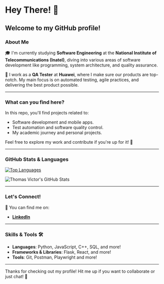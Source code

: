 # Hey There! 👋

## Welcome to my GitHub profile!

### About Me

🎓 I'm currently studying **Software Engineering** at the **National Institute of Telecommunications (Inatel)**, diving into various areas of software development like programming, system architecture, and quality assurance.

💼 I work as a **QA Tester** at **Huawei**, where I make sure our products are top-notch. My main focus is on automated testing, agile practices, and delivering the best product possible.

---

### What can you find here?

In this repo, you'll find projects related to:

- Software development and mobile apps.
- Test automation and software quality control.
- My academic journey and personal projects.

Feel free to explore my work and contribute if you're up for it! 🚀

---

### GitHub Stats & Languages

[![Top Languages](https://github-readme-stats.vercel.app/api/top-langs/?username=thmsVDC&layout=donut-vertical)](https://github.com/thmsVDC/github-readme-stats)

![Thomas Victor's GitHub Stats](https://github-readme-stats.vercel.app/api?username=thmsVDC&show_icons=true&theme=gruvbox)

---

### Let's Connect!

🔗 You can find me on:

- **[LinkedIn](https://www.linkedin.com/in/seu-usuario)**

---

### Skills & Tools 🛠️

- **Languages**: Python, JavaScript, C++, SQL, and more!
- **Frameworks & Libraries**: Flask, React, and more!
- **Tools**: Git, Postman, Playwright and more!

---

Thanks for checking out my profile! Hit me up if you want to collaborate or just chat! 🚀
